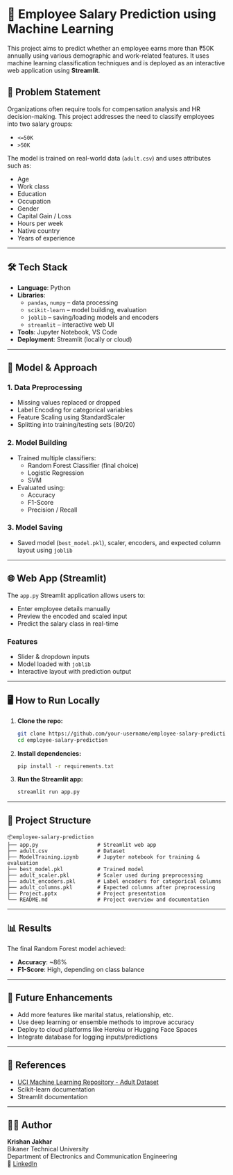 # 💼 Employee Salary Prediction using Machine Learning

This project aims to predict whether an employee earns more than ₹50K annually using various demographic and work-related features. It uses machine learning classification techniques and is deployed as an interactive web application using **Streamlit**.

## 📌 Problem Statement

Organizations often require tools for compensation analysis and HR decision-making. This project addresses the need to classify employees into two salary groups:
- `<=50K`
- `>50K`

The model is trained on real-world data (`adult.csv`) and uses attributes such as:
- Age
- Work class
- Education
- Occupation
- Gender
- Capital Gain / Loss
- Hours per week
- Native country
- Years of experience

---

## 🛠️ Tech Stack

- **Language**: Python
- **Libraries**:
  - `pandas`, `numpy` – data processing
  - `scikit-learn` – model building, evaluation
  - `joblib` – saving/loading models and encoders
  - `streamlit` – interactive web UI
- **Tools**: Jupyter Notebook, VS Code
- **Deployment**: Streamlit (locally or cloud)

---

## 🧠 Model & Approach

### 1. **Data Preprocessing**
- Missing values replaced or dropped
- Label Encoding for categorical variables
- Feature Scaling using StandardScaler
- Splitting into training/testing sets (80/20)

### 2. **Model Building**
- Trained multiple classifiers:
  - Random Forest Classifier (final choice)
  - Logistic Regression
  - SVM
- Evaluated using:
  - Accuracy
  - F1-Score
  - Precision / Recall

### 3. **Model Saving**
- Saved model (`best_model.pkl`), scaler, encoders, and expected column layout using `joblib`

---

## 🌐 Web App (Streamlit)

The `app.py` Streamlit application allows users to:
- Enter employee details manually
- Preview the encoded and scaled input
- Predict the salary class in real-time

### Features
- Slider & dropdown inputs
- Model loaded with `joblib`
- Interactive layout with prediction output

---

## 🖥️ How to Run Locally

1. **Clone the repo:**
   ```bash
   git clone https://github.com/your-username/employee-salary-prediction.git
   cd employee-salary-prediction
   ```

2. **Install dependencies:**
   ```bash
   pip install -r requirements.txt
   ```

3. **Run the Streamlit app:**
   ```bash
   streamlit run app.py
   ```

---

## 📂 Project Structure

```
📦employee-salary-prediction
├── app.py                   # Streamlit web app
├── adult.csv                # Dataset
├── ModelTraining.ipynb      # Jupyter notebook for training & evaluation
├── best_model.pkl           # Trained model
├── adult_scaler.pkl         # Scaler used during preprocessing
├── adult_encoders.pkl       # Label encoders for categorical columns
├── adult_columns.pkl        # Expected columns after preprocessing
├── Project.pptx             # Project presentation
└── README.md                # Project overview and documentation
```

---

## 📊 Results

The final Random Forest model achieved:
- **Accuracy**: ~86%
- **F1-Score**: High, depending on class balance

---

## 📌 Future Enhancements

- Add more features like marital status, relationship, etc.
- Use deep learning or ensemble methods to improve accuracy
- Deploy to cloud platforms like Heroku or Hugging Face Spaces
- Integrate database for logging inputs/predictions

---

## 🔗 References

- [UCI Machine Learning Repository - Adult Dataset](https://archive.ics.uci.edu/ml/datasets/adult)
- Scikit-learn documentation
- Streamlit documentation

---

## 🙋‍♂️ Author

**Krishan Jakhar**  
Bikaner Technical University  
Department of Electronics and Communication Engineering  
🔗 [LinkedIn](https://www.linkedin.com/in/krishan-jakhar-a58678292/)

